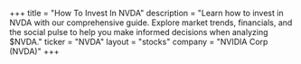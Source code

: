 +++
title = "How To Invest In NVDA"
description = "Learn how to invest in NVDA with our comprehensive guide. Explore market trends, financials, and the social pulse to help you make informed decisions when analyzing $NVDA."
ticker = "NVDA"
layout = "stocks"
company = "NVIDIA Corp (NVDA)"
+++

